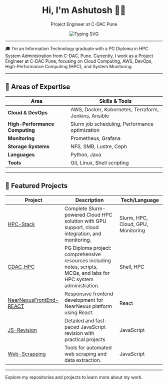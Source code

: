 <h1 align="center">Hi, I'm Ashutosh 👨‍💻</h1>

<p align="center">Project Engineer at C-DAC Pune</p>

<p align="center">
  <img src="https://readme-typing-svg.demolab.com?font=Fira+Code&weight=600&size=20&pause=1000&color=3F7CAC&center=true&vCenter=true&width=500&height=40&lines=High+Performance+Computing;Cloud+Computing;System+Monitoring;DevOps" alt="Typing SVG" />
</p>

---

🎓 I’m an Information Technology graduate with a PG Diploma in HPC System Administration from C-DAC, Pune. Currently, I work as a Project Engineer at C-DAC Pune, focusing on Cloud Computing, AWS, DevOps, High-Performance Computing (HPC), and System Monitoring.

---

## 🔧 Areas of Expertise

| Area                    | Skills & Tools                           |
|-------------------------|----------------------------------------|
| **Cloud & DevOps**      | AWS, Docker, Kubernetes, Terraform, Jenkins, Ansible |
| **High-Performance Computing** | Slurm job scheduling, Performance optimization |
| **Monitoring**          | Prometheus, Grafana                     |
| **Storage Systems**     | NFS, SMB, Lustre, Ceph                  |
| **Languages**           | Python, Java                           |
| **Tools**               | Git, Linux, Shell scripting             |

---

## 📂 Featured Projects

| Project | Description | Tech/Language |
|---------|-------------|---------------|
| [HPC-Stack](https://github.com/ASHUTOSH-SG/HPC-Stack-A-Slurm-powered-Cloud-HPC-Solution-with-GPU-Support-on-Local-Machines) | Complete Slurm-powered Cloud HPC solution with GPU support, cloud integration, and monitoring. | Slurm, HPC, Cloud, GPU, Monitoring |
| [CDAC_HPC](https://github.com/ASHUTOSH-SG/CDAC_HPC) | PG Diploma project: comprehensive resources including notes, scripts, MCQs, and labs for HPC system administration. | Shell, HPC |
| [NearNexusFrontEnd-REACT](https://github.com/ASHUTOSH-SG/NearNexusFrontEnd-REACT) | Responsive frontend development for NearNexus platform using React. | React |
| [JS-Revision](https://github.com/ASHUTOSH-SG/JS-Revision) | Detailed and fast-paced JavaScript revision with practical projects  | JavaScript |
| [Web-Scrapping](https://github.com/ASHUTOSH-SG/Web-Scrapping) | Tools for automated web scraping and data extraction. | JavaScript |


---

Explore my repositories and projects to learn more about my work.
